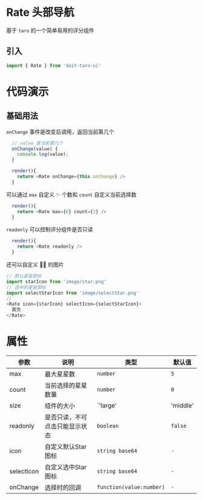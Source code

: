 # Rate 头部导航

基于 `taro` 的一个简单易用的评分组件

## 引入

```js
import { Rate } from 'doit-taro-ui'
```

# 代码演示

## 基础用法

`onChange` 事件是改变后调用，返回当前第几个

```js
  // value 是当前第几个
  onChange(value) {
    console.log(value);
  }

  render(){
    return <Rate onChange={this.onChange} />
  }
```

可以通过 `max` 自定义 ✨ 个数和 `count` 自定义当前选择数

```js
  render(){
    return <Rate max={6} count={2} />
  }
```

`readonly` 可以控制评分组件是否只读

```js
  render(){
    return <Rate readonly />
  }
```

还可以自定义 🌟🌟 的图片

```js
// 默认星星图标
import starIcon from 'image/star.png'
// 选中的星星图标
import selectStarIcon from 'image/selectStar.png'
//
<Rate icon={starIcon} selectIcon={selectStarIcon}>
  首页
</Rate>
```
# 属性

| 参数 | 说明 | 类型 | 默认值 | 
|------|------|------|------|
| max | 最大星星数  | `number` | `5` | 
| count | 当前选择的星星数量  | `number` | `0` | 
| size | 组件的大小  | `'large' | 'middle' | 'small'` | `middle` | 
| readonly | 是否只读，不可点击只能显示状态  | `boolean` | `false` | 
| icon | 自定义默认Star图标  | `string base64` | `-` | 
| selectIcon | 自定义选中Star图标  | `string base64` | `-` | 
| onChange | 选择时的回调  | `function(value:number)` | `-` | 
